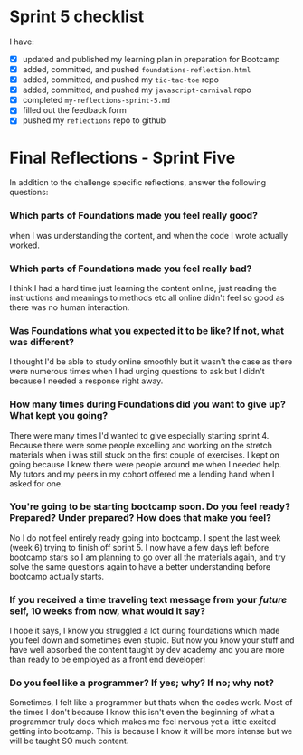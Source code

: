 # Sprint 5 checklist

I have:

- [x] updated and published my learning plan in preparation for Bootcamp
- [x] added, committed, and pushed `foundations-reflection.html`
- [x] added, committed, and pushed my `tic-tac-toe` repo
- [x] added, committed, and pushed my `javascript-carnival` repo
- [x] completed `my-reflections-sprint-5.md`
- [x] filled out the feedback form
- [x] pushed my `reflections` repo to github

# Final Reflections - Sprint Five

In addition to the challenge specific reflections, answer the following questions:

### Which parts of Foundations made you feel really good?

when I was understanding the content, and when the code I wrote actually worked.

### Which parts of Foundations made you feel really bad?

I think I had a hard time just learning the content online, just reading the instructions and meanings to methods etc all online didn't feel so good as there was no human interaction.

### Was Foundations what you expected it to be like? If not, what was different?

I thought I'd be able to study online smoothly but it wasn't the case as there were numerous times when I had urging questions to ask but I didn't because I needed a response right away.

### How many times during Foundations did you want to give up? What kept you going?

There were many times I'd wanted to give especially starting sprint 4. Because there were some people excelling and working on the stretch materials when i was still stuck on the first couple of exercises. I kept on going because I knew there were people around me when I needed help. My tutors and my peers in my cohort offered me a lending hand when I asked for one.

### You're going to be starting bootcamp soon. Do you feel ready? Prepared? Under prepared? How does that make you feel?

No I do not feel entirely ready going into bootcamp. I spent the last week (week 6) trying to finish off sprint 5. I now have a few days left before bootcamp stars so I am planning to go over all the materials again, and try solve the same questions again to have a better understanding before bootcamp actually starts.

### If you received a time traveling text message from your _future_ self, 10 weeks from now, what would it say?

I hope it says, I know you struggled a lot during foundations which made you feel down and sometimes even stupid. But now you know your stuff and have well absorbed the content taught by dev academy and you are more than ready to be employed as a front end developer!

### Do you feel like a programmer? If yes; why? If no; why not?

Sometimes, I felt like a programmer but thats when the codes work. Most of the times I don't because I know this isn't even the beginning of what a programmer truly does which makes me feel nervous yet a little excited getting into bootcamp. This is because I know it will be more intense but we will be taught SO much content.
